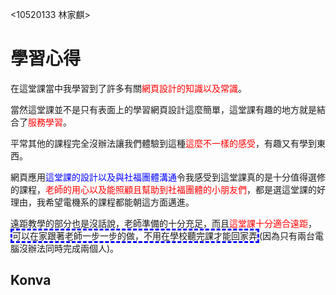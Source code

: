 <10520133 林家麒>
<html lang="en">
 <head>

 <!-- Required meta tags -->
 <meta charset="utf-8">
 <meta name="viewport" content="width=device-width, initial-scale=1, shrink-to-fit=no">
 <!-- Bootstrap CSS -->
 <link rel="stylesheet" href="https://stackpath.bootstrapcdn.com/bootstrap/4.4.1/css/bootstrap.min.css"
integrity="sha384-Vkoo8x4CGsO3+Hhxv8T/Q5PaXtkKtu6ug5TOeNV6gBiFeWPGFN9MuhOf23Q9Ifjh" crossorigin="anonymous">
 <title>10520133 林家麒</title>
 </head>
 <body>
 <h1>學習心得</h1>
 在這堂課當中我學習到了許多有關<font color="#FF0000">網頁設計的知識以及常識</font>。<p><P>
 當然這堂課並不是只有表面上的學習網頁設計這麼簡單，這堂課有趣的地方就是結合了<font color="#FF0000">服務學習</font>。<p>
 平常其他的課程完全沒辦法讓我們體驗到這種<font color="#FF0000">這麼不一樣的感受</font>，有趣又有學到東西。<P>
 網頁應用<font color="blue">這堂課的設計以及與社福團體溝通</font>令我感受到這堂課真的是十分值得選修的課程，<font color="#FF0000">老師的用心以及能照顧且幫助到社福團體的小朋友們</font>，都是選這堂課的好理由，我希望電機系的課程都能朝這方面邁進。<P>
 遠距教學的部分也是沒話說，老師準備的十分充足，而且<font color="#FF0000">這堂課十分適合遠距</font>，<span style="border:3px blue dashed;">可以在家跟著老師一步一步的做，不用在學校聽完課才能回家弄</span>(因為只有兩台電腦沒辦法同時完成兩個人)。

</body>
<body>
<h2>Konva</h2>
<script src="https://unpkg.com/konva@3.4.1/konva.min.js"></script>
<div id="container"></div>
<script>
    // first we need to create a stage
    var stage = new Konva.Stage({
    container: 'container',   // id of container <div>
    width: 160,
    height: 160
    });
    // then create a layer
    var layer = new Konva.Layer();
    // create our shape
    var circle = new Konva.Circle({
     x: stage.width() / 2,   // x position of the center
    y: stage.height() / 2,  // y position of the center
     radius: 70,             // circle radius
     fill: 'red',            // color to fill the area
    stroke: 'black',        // color to draw the line
     strokeWidth: 4          // line width
    });
    // add the shape to the layer
    layer.add(circle);
    // add the layer to the stage
    stage.add(layer);
    // draw the image
    layer.draw();
</script>
</body>   
</html>

